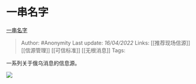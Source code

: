 # 一串名字
[一串名字](https://zhuanlan.zhihu.com/p/496551619)

> Author: #Anonymity 
> Last update: *16/04/2022* 
> Links: [[推荐现场信源]] [[信源管理]] [[可信标准]] [[无根消息]]
> Tags: 

一系列关于俄乌消息的信息源。

![](https://pic1.zhimg.com/v2-a0d73a3d31323eeaf680660e01a14cac_b.jpg)
